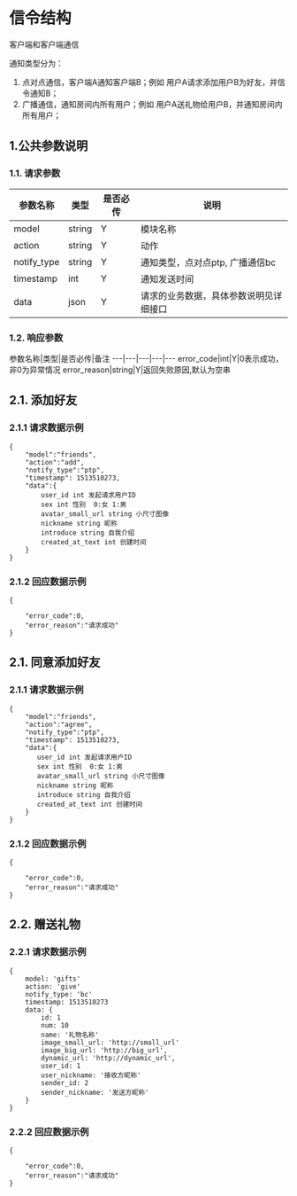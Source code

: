 # 信令结构

客户端和客户端通信

通知类型分为：
1. 点对点通信，客户端A通知客户端B；例如 用户A请求添加用户B为好友，并信令通知B；
2. 广播通信，通知房间内所有用户；例如 用户A送礼物给用户B，并通知房间内所有用户；


## 1.公共参数说明

### 1.1. 请求参数

参数名称|类型|是否必传|说明
---|---|---|---
model|string|Y|模块名称
action|string|Y|动作
notify_type|string|Y|通知类型，点对点ptp, 广播通信bc
timestamp|int|Y|通知发送时间
data|json|Y|请求的业务数据，具体参数说明见详细接口

### 1.2. 响应参数

参数名称|类型|是否必传|备注
---|---|---|---|---
error_code|int|Y|0表示成功，非0为异常情况
error_reason|string|Y|返回失败原因,默认为空串


## 2.1. 添加好友

### 2.1.1 请求数据示例

```
{
    "model":"friends",
    "action":"add",
    "notify_type":"ptp",
    "timestamp": 1513510273,
    "data":{  
        user_id int 发起请求用户ID
        sex int 性别  0:女 1:男
        avatar_small_url string 小尺寸图像
        nickname string 昵称
        introduce string 自我介绍
        created_at_text int 创建时间
    }
}

```

### 2.1.2 回应数据示例

```
{
    
    "error_code":0,
    "error_reason":"请求成功"
}

```

## 2.1. 同意添加好友

### 2.1.1 请求数据示例

```
{
    "model":"friends",
    "action":"agree",
    "notify_type":"ptp",
    "timestamp": 1513510273,
    "data":{  
       user_id int 发起请求用户ID
       sex int 性别  0:女 1:男
       avatar_small_url string 小尺寸图像
       nickname string 昵称
       introduce string 自我介绍
       created_at_text int 创建时间
    }
}

```

### 2.1.2 回应数据示例

```
{
    
    "error_code":0,
    "error_reason":"请求成功"
}

```

## 2.2. 赠送礼物

### 2.2.1 请求数据示例

```
{
    model: 'gifts'
    action: 'give'
    notify_type: 'bc'
    timestamp: 1513510273
    data: {
        id: 1
        num: 10
        name: '礼物名称' 
        image_small_url: 'http://small_url'
        image_big_url: 'http://big_url',
        dynamic_url: 'http://dynamic_url',
        user_id: 1
        user_nickname: '接收方昵称'
        sender_id: 2
        sender_nickname: '发送方昵称'
    }
}
```

### 2.2.2 回应数据示例

```
{
    
    "error_code":0,
    "error_reason":"请求成功"
}

```